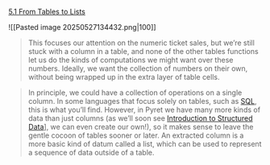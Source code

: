 [5.1 From Tables to Lists](https://dcic-world.org/2025-02-09/tables-to-lists.html#%28part._.Extracting_a_.Column_from_a_.Table%29) 

![[Pasted image 20250527134432.png|100]]

> This focuses our attention on the numeric ticket sales, but we’re still stuck with a column in a table, and none of the other tables functions let us do the kinds of computations we might want over these numbers. Ideally, we want the collection of numbers on their own, without being wrapped up in the extra layer of table cells.

> In principle, we could have a collection of operations on a single column. In some languages that focus solely on tables, such as [SQL](https://en.wikipedia.org/wiki/SQL), this is what you’ll find. However, in Pyret we have many more kinds of data than just columns (as we’ll soon see [Introduction to Structured Data](https://dcic-world.org/2025-02-09/intro-struct-data.html)], we can even create our own!), so it makes sense to leave the gentle cocoon of tables sooner or later. An extracted column is a more basic kind of datum called a list, which can be used to represent a sequence of data outside of a table.


